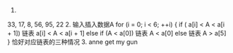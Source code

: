 1.
33, 17, 8, 56, 95, 22
2.
  输入插入数据A
 for (i = 0; i < 6; ++i) {
      if ( a[i] < A < a[i + 1])
          链表  a[i] < A < a[i + 1]
      else if (A < a[0])
         链表 A < a[0]
     else
         链表 A > a[5]
}
恰好对应链表的三种情况
3.
anne
get
my
gun